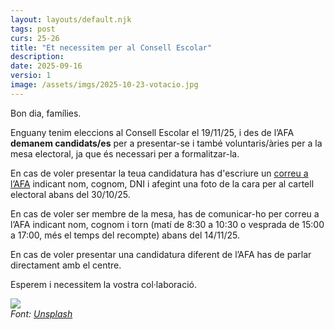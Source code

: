 ```yaml
---
layout: layouts/default.njk
tags: post
curs: 25-26
title: "Et necessitem per al Consell Escolar"
description: 
date: 2025-09-16
versio: 1
image: /assets/imgs/2025-10-23-votacio.jpg
---
```


Bon dia, famílies.

Enguany tenim eleccions al Consell Escolar el 19/11/25, i des de l’AFA **demanem candidats/es** per a presentar-se i també voluntaris/àries per a la mesa electoral, ja que és necessari per a formalitzar-la.

En cas de voler presentar la teua candidatura has d'escriure un [correu a l’AFA](mailto:santateresa.ampa@gmail.com) indicant nom, cognom, DNI i afegint una foto de la cara per al cartell electoral abans del 30/10/25.

En cas de voler ser membre de la mesa, has de comunicar-ho per correu a l’AFA indicant nom, cognom i torn (matí de 8:30 a 10:30 o vesprada de 15:00 a 17:00, més el temps del recompte) abans del 14/11/25.

En cas de voler presentar una candidatura diferent de l’AFA has de parlar directament amb el centre.

Esperem i necessitem la vostra col·laboració.


![](/assets/imgs/2025-10-23-votacio.jpg)<br>
_Font: [Unsplash](https://unsplash.com/photos/a-person-is-casting-a-vote-into-a-box-T9CXBZLUvic)_
